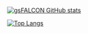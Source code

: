 [![gsFALCON GitHub stats](https://github-readme-stats.vercel.app/api?username=gsfalcon&theme=highcontrast&show_icons=true&hide_border=true)](https://github.com/gsfalcon)

[![Top Langs](https://github-readme-stats.vercel.app/api/top-langs/?username=gsfalcon&layout=compact&theme=highcontrast&hide_border=true)](https://github.com/gsfalcon)

